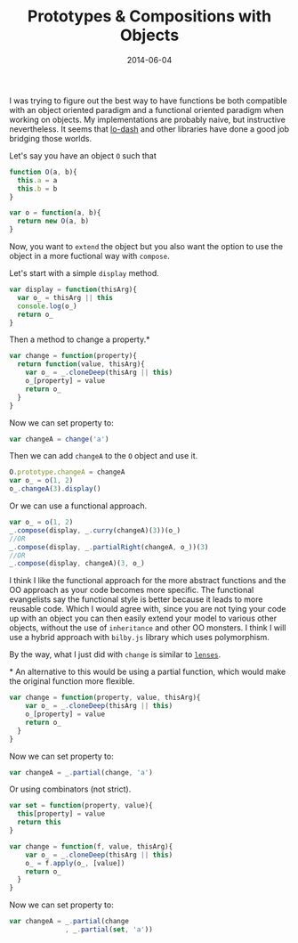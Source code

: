 ﻿---
date: 2014-06-04
title: Prototypes & Compositions with Objects
tags:
   - functional programming
   - design patterns
   - lenses
---

I was trying to figure out the best way to have functions be both compatible with an object oriented paradigm and a functional oriented paradigm when working on objects. My implementations are probably naive, but instructive nevertheless. It seems that [lo-dash](http://lodash.com/) and other libraries have done a good job bridging those worlds.

Let's say you have an object `O` such that

```javascript
function O(a, b){
  this.a = a
  this.b = b
}

var o = function(a, b){
  return new O(a, b)
}
```

Now, you want to `extend` the object but you also want the option to use the object in a more fuctional way with `compose`.

Let's start with a simple `display` method.

```javascript
var display = function(thisArg){
  var o_ = thisArg || this
  console.log(o_)
  return o_
}
```

Then a method to change a property.\*

```javascript
var change = function(property){
  return function(value, thisArg){
  	var o_ = _.cloneDeep(thisArg || this)
    o_[property] = value
    return o_
  }
}
```

Now we can set property to:

```javascript
var changeA = change('a')
```

Then we can add `changeA` to the `O` object and use it.

```javascript
O.prototype.changeA = changeA
var o_ = o(1, 2)
o_.changeA(3).display()
```
Or we can use a functional approach.

```javascript
var o_ = o(1, 2)
_.compose(display, _.curry(changeA)(3))(o_)
//OR
_.compose(display, _.partialRight(changeA, o_))(3)
//OR
_.compose(display, changeA)(3, o_)
```

I think I like the functional approach for the more abstract functions and the OO approach as your code becomes more specific. The functional evangelists say the functional style is better because it leads to more reusable code. Which I would agree with, since you are not tying your code up with an object you can then easily extend your model to various other objects, without the use of `inheritance` and other OO monsters. I think I will use a hybrid approach with `bilby.js` library which uses polymorphism.

By the way, what I just did with `change` is similar to [`lenses`](https://github.com/fantasyland/fantasy-lenses).

\* An alternative to this would be using a partial function, which would make the original function more flexible.

```javascript
var change = function(property, value, thisArg){
  	var o_ = _.cloneDeep(thisArg || this)
    o_[property] = value
    return o_
  }
}
```

Now we can set property to:

```javascript
var changeA = _.partial(change, 'a')
```

Or using combinators (not strict).

```javascript
var set = function(property, value){
  this[property] = value
  return this
}

var change = function(f, value, thisArg){
  	var o_ = _.cloneDeep(thisArg || this)
    o_ = f.apply(o_, [value])
    return o_
  }
}
```

Now we can set property to:

```javascript
var changeA = _.partial(change
              , _.partial(set, 'a'))
```

